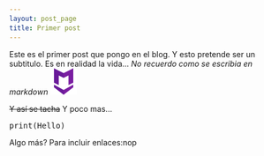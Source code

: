 ```yaml
---
layout: post_page
title: Primer post
---
```


Este es el primer post que pongo en el blog. Y esto pretende ser un subtitulo. Es en realidad la vida... *No recuerdo como se escribia en markdown*
![alt text](https://github.com/adam-p/markdown-here/raw/master/src/common/images/icon48.png "Logo Title Text 1")

~~Y así se tacha~~
Y poco mas...
<pre>print(Hello)</pre>
Algo más?
Para incluir enlaces:nop